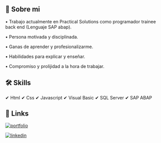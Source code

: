 
## 🚀 Sobre mi
• Trabajo actualmente en Practical Solutions como programador trainee back end (Lenguaje SAP abap).

• Persona motivada y disciplinada.

• Ganas de aprender y profesionalizarme.

• Habilidades para explicar y enseñar.

• Compromiso y prolijidad a la hora de trabajar.
## 🛠 Skills
✔ Html
✔ Css
✔ Javascript
✔ Visual Basic
✔ SQL Server
✔ SAP ABAP

## 🔗 Links
[![portfolio](https://img.shields.io/badge/my_portfolio-000?style=for-the-badge&logo=ko-fi&logoColor=white)](https://floresalejo.github.io/NuevoPortafolio/)

[![linkedin](https://img.shields.io/badge/linkedin-0A66C2?style=for-the-badge&logo=linkedin&logoColor=white)](https://www.linkedin.com/in/flores-alejo-mohamed/)





